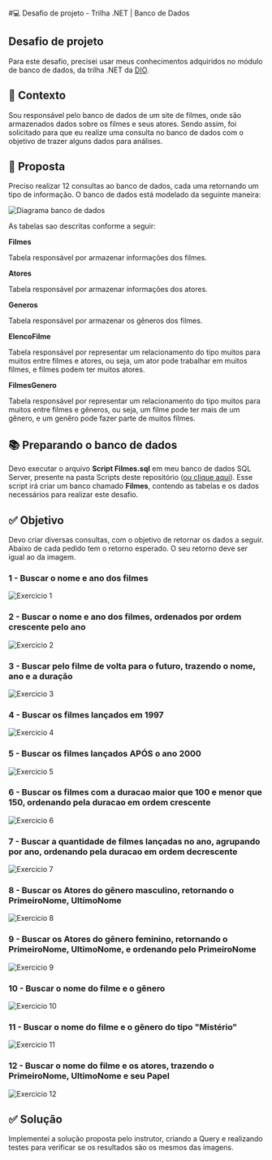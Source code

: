 #💻 Desafio de projeto - Trilha .NET | Banco de Dados

## Desafio de projeto
Para este desafio, precisei usar meus conhecimentos adquiridos no módulo de banco de dados, da trilha .NET da [DIO](https://www.dio.me).

## 💼 Contexto
Sou responsável pelo banco de dados de um site de filmes, onde são armazenados dados sobre os filmes e seus atores. Sendo assim, foi solicitado para que eu realize uma consulta no banco de dados com o objetivo de trazer alguns dados para análises.

## 📝 Proposta
Preciso realizar 12 consultas ao banco de dados, cada uma retornando um tipo de informação.
O banco de dados está modelado da seguinte maneira:

![Diagrama banco de dados](Imagens/diagrama.png)

As tabelas sao descritas conforme a seguir:

**Filmes**

Tabela responsável por armazenar informações dos filmes.

**Atores**

Tabela responsável por armazenar informações dos atores.

**Generos**

Tabela responsável por armazenar os gêneros dos filmes.

**ElencoFilme**

Tabela responsável por representar um relacionamento do tipo muitos para muitos entre filmes e atores, ou seja, um ator pode trabalhar em muitos filmes, e filmes
podem ter muitos atores.

**FilmesGenero**

Tabela responsável por representar um relacionamento do tipo muitos para muitos entre filmes e gêneros, ou seja, um filme pode ter mais de um gênero, e um genêro pode fazer parte de muitos filmes.

## 📚 Preparando o banco de dados
Devo executar o arquivo **Script Filmes.sql** em meu banco de dados SQL Server, presente na pasta Scripts deste repositório ([ou clique aqui](Script%20Filmes.sql)). Esse script irá criar um banco chamado **Filmes**, contendo as tabelas e os dados necessários para realizar este desafio.

## ✅ Objetivo
Devo criar diversas consultas, com o objetivo de retornar os dados a seguir. Abaixo de cada pedido tem o retorno esperado. O seu retorno deve ser igual ao da imagem.

### 1 - Buscar o nome e ano dos filmes

![Exercicio 1](Imagens/1.png)

### 2 - Buscar o nome e ano dos filmes, ordenados por ordem crescente pelo ano

![Exercicio 2](Imagens/2.png)

### 3 - Buscar pelo filme de volta para o futuro, trazendo o nome, ano e a duração

![Exercicio 3](Imagens/3.png)

### 4 - Buscar os filmes lançados em 1997

![Exercicio 4](Imagens/4.png)

### 5 - Buscar os filmes lançados APÓS o ano 2000

![Exercicio 5](Imagens/5.png)

### 6 - Buscar os filmes com a duracao maior que 100 e menor que 150, ordenando pela duracao em ordem crescente

![Exercicio 6](Imagens/6.png)

### 7 - Buscar a quantidade de filmes lançadas no ano, agrupando por ano, ordenando pela duracao em ordem decrescente

![Exercicio 7](Imagens/7.png)

### 8 - Buscar os Atores do gênero masculino, retornando o PrimeiroNome, UltimoNome

![Exercicio 8](Imagens/8.png)

### 9 - Buscar os Atores do gênero feminino, retornando o PrimeiroNome, UltimoNome, e ordenando pelo PrimeiroNome

![Exercicio 9](Imagens/9.png)

### 10 - Buscar o nome do filme e o gênero

![Exercicio 10](Imagens/10.png)

### 11 - Buscar o nome do filme e o gênero do tipo "Mistério"

![Exercicio 11](Imagens/11.png)

### 12 - Buscar o nome do filme e os atores, trazendo o PrimeiroNome, UltimoNome e seu Papel

![Exercicio 12](Imagens/12.png)

## ✅ Solução
Implementei a solução proposta pelo instrutor, criando a Query e realizando testes para verificar se os resultados são os mesmos das imagens.
